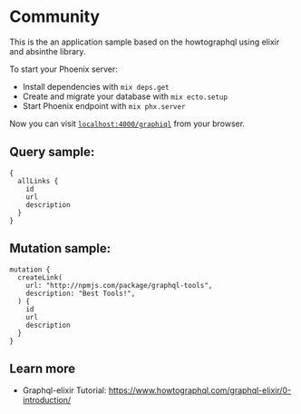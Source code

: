 # Community


This is the an application sample based on the howtographql using elixir and absinthe library.

To start your Phoenix server:

  * Install dependencies with `mix deps.get`
  * Create and migrate your database with `mix ecto.setup`
  * Start Phoenix endpoint with `mix phx.server`

Now you can visit [`localhost:4000/graphiql`](http://localhost:4000/graphiql) from your browser.


## Query sample:
    {
      allLinks {
        id
        url
        description
      }
    }

## Mutation sample:
    mutation {
      createLink(
        url: "http://npmjs.com/package/graphql-tools",
        description: "Best Tools!",
      ) {
        id
        url
        description
      }
    }

## Learn more

  * Graphql-elixir Tutorial: https://www.howtographql.com/graphql-elixir/0-introduction/
